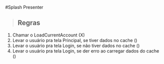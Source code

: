 #Splash Presenter

>## Regras
1. Chamar o LoadCurrentAccount (X)
2. Levar o usuário pra tela Principal, se tiver dados no cache ()
3. Levar o usuário pra tela Login, se não tiver dados no cache ()
4. Levar o usuário pra tela Login, se der erro ao carregar dados do cache ()